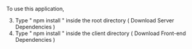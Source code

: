 
To use this application, 


3. Type  " npm install " inside the root directory  ( Download Server Dependencies ) 
4. Type " npm install " inside the client directory ( Download Front-end Dependencies )






